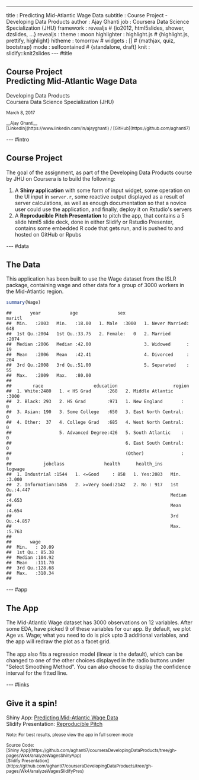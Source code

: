 ---
title       : Predicting Mid-Atlantic Wage Data
subtitle    : Course Project - Developing Data Products
author      : Ajay Ghanti
job         : Coursera Data Science Specialization (JHU)
framework   : revealjs        # {io2012, html5slides, shower, dzslides, ...}
revealjs    :
    theme   : moon
highlighter : highlight.js  # {highlight.js, prettify, highlight}
hitheme     : tomorrow      # 
widgets     : []            # {mathjax, quiz, bootstrap}
mode        : selfcontained # {standalone, draft}
knit        : slidify::knit2slides
--- #title

<style>
.reveal .slides {
    text-align: left;
}

.reveal b {
    color: blue;
}

</style>

## Course Project<br/>Predicting Mid-Atlantic Wage Data

Developing Data Products
<br/>
Coursera Data Science Specialization (JHU)

<small>
    March 8, 2017<br/><br/>
    __Ajay Ghanti__<br/>
    [LinkedIn](https://www.linkedin.com/in/ajayghanti) / [GitHub](https://github.com/aghanti7)
</small>

--- #intro

## Course Project

The goal of the assignment, as part of the Developing Data Products course by JHU on Coursera is to build the following:

1. A <b>Shiny application</b> with some form of input widget, some operation on the UI input in `server.r`, some reactive output displayed as a result of server calculations, as well as enough documentation so that a novice user could use the application, and finally, deploy it on Rstudio's servers
2. A <b>Reproducible Pitch Presentation</b> to pitch the app, that contains a 5 slide html5 slide deck, done in either Slidify or Rstudio Presenter, contains some embedded R code that gets run, and is pushed to and hosted on GitHub or Rpubs

--- #data

## The Data

This application has been built to use the Wage dataset from the ISLR package, containing wage and other data for a group of 3000 workers in the Mid-Atlantic region.



```r
summary(Wage)
```

```
##       year           age               sex                    maritl    
##  Min.   :2003   Min.   :18.00   1. Male  :3000   1. Never Married: 648  
##  1st Qu.:2004   1st Qu.:33.75   2. Female:   0   2. Married      :2074  
##  Median :2006   Median :42.00                    3. Widowed      :  19  
##  Mean   :2006   Mean   :42.41                    4. Divorced     : 204  
##  3rd Qu.:2008   3rd Qu.:51.00                    5. Separated    :  55  
##  Max.   :2009   Max.   :80.00                                           
##                                                                         
##        race                   education                     region    
##  1. White:2480   1. < HS Grad      :268   2. Middle Atlantic   :3000  
##  2. Black: 293   2. HS Grad        :971   1. New England       :   0  
##  3. Asian: 190   3. Some College   :650   3. East North Central:   0  
##  4. Other:  37   4. College Grad   :685   4. West North Central:   0  
##                  5. Advanced Degree:426   5. South Atlantic    :   0  
##                                           6. East South Central:   0  
##                                           (Other)              :   0  
##            jobclass               health      health_ins      logwage     
##  1. Industrial :1544   1. <=Good     : 858   1. Yes:2083   Min.   :3.000  
##  2. Information:1456   2. >=Very Good:2142   2. No : 917   1st Qu.:4.447  
##                                                            Median :4.653  
##                                                            Mean   :4.654  
##                                                            3rd Qu.:4.857  
##                                                            Max.   :5.763  
##                                                                           
##       wage       
##  Min.   : 20.09  
##  1st Qu.: 85.38  
##  Median :104.92  
##  Mean   :111.70  
##  3rd Qu.:128.68  
##  Max.   :318.34  
## 
```

--- #app

## The App

The Mid-Atlantic Wage dataset has 3000 observations on 12 variables. After some EDA, have picked 9 of these variables for our app. By default, we plot Age vs. Wage; what you need to do is pick upto 3 additional variables, and the app will redraw the plot as a facet grid.<br/><br/>The app also fits a regression model (linear is the default), which can be changed to one of the other choices displayed in the radio buttons under "Select Smoothing Method". You can also choose to display the confidence interval for the fitted line.

--- #links

## Give it a spin!

Shiny App: [Predicting Mid-Atlantic Wage Data](https://ajayghanti.shinyapps.io/analyzeWagesShinyApp/)
<br/>
Slidify Presentation: [Reproducible Pitch](https://aghanti7.github.io/courseraDevelopingDataProducts/Wk4/analyzeWagesSlidifyPres/)

<small>
    Note: For best results, please view the app in full screen mode
    <br/><br/>
    Source Code:
    <br/>[Shiny App](https://github.com/aghanti7/courseraDevelopingDataProducts/tree/gh-pages/Wk4/analyzeWagesShinyApp)
    <br/>[Slidify Presentation](https://github.com/aghanti7/courseraDevelopingDataProducts/tree/gh-pages/Wk4/analyzeWagesSlidifyPres)
</small>



